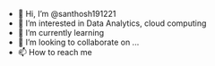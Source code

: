 - 👋 Hi, I’m @santhosh191221
- 👀 I’m interested in Data Analytics, cloud computing
- 🌱 I’m currently learning 
- 💞️ I’m looking to collaborate on ...
- 📫 How to reach me 

<!---
santhosh191221/santhosh191221 is a ✨ special ✨ repository because its `README.md` (this file) appears on your GitHub profile.
You can click the Preview link to take a look at your changes.
--->
